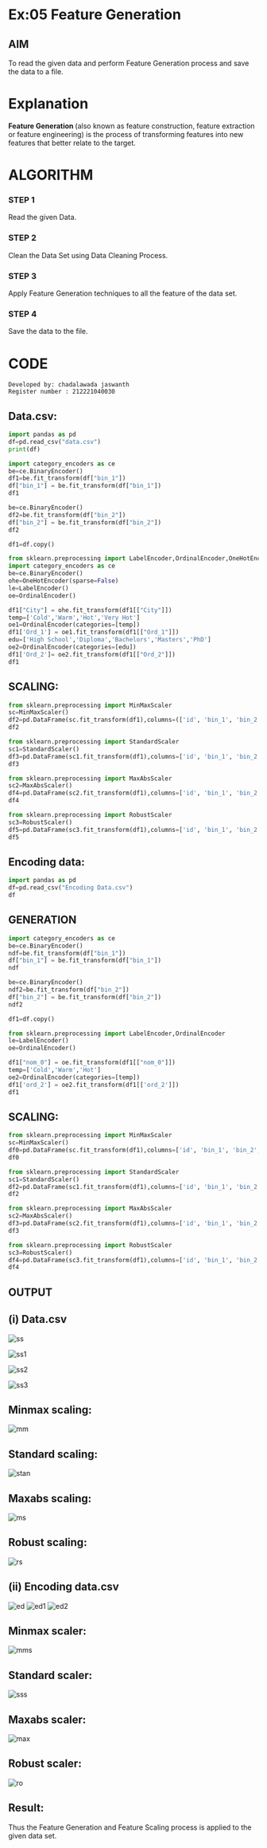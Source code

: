 # Ex:05 Feature Generation
## AIM
To read the given data and perform Feature Generation process and save the data to a file. 

# Explanation
<B>Feature Generation </B>(also known as feature construction, feature extraction or feature engineering) is the process of transforming features into new features that better relate to the target.
 

# ALGORITHM
### STEP 1
Read the given Data.
### STEP 2
Clean the Data Set using Data Cleaning Process.
### STEP 3
Apply Feature Generation techniques to all the feature of the data set.
### STEP 4
Save the data to the file.


# CODE
```
Developed by: chadalawada jaswanth
Register number : 212221040030
```
## Data.csv:
```python
import pandas as pd
df=pd.read_csv("data.csv")
print(df)

import category_encoders as ce
be=ce.BinaryEncoder()
df1=be.fit_transform(df["bin_1"])
df["bin_1"] = be.fit_transform(df["bin_1"])
df1

be=ce.BinaryEncoder()
df2=be.fit_transform(df["bin_2"])
df["bin_2"] = be.fit_transform(df["bin_2"])
df2

df1=df.copy()

from sklearn.preprocessing import LabelEncoder,OrdinalEncoder,OneHotEncoder
import category_encoders as ce
be=ce.BinaryEncoder()
ohe=OneHotEncoder(sparse=False)
le=LabelEncoder()
oe=OrdinalEncoder()

df1["City"] = ohe.fit_transform(df1[["City"]])
temp=['Cold','Warm','Hot','Very Hot']
oe1=OrdinalEncoder(categories=[temp])
df1['Ord_1'] = oe1.fit_transform(df1[["Ord_1"]])
edu=['High School','Diploma','Bachelors','Masters','PhD']
oe2=OrdinalEncoder(categories=[edu])
df1['Ord_2']= oe2.fit_transform(df1[["Ord_2"]])
df1
```
## SCALING:
```python
from sklearn.preprocessing import MinMaxScaler
sc=MinMaxScaler()
df2=pd.DataFrame(sc.fit_transform(df1),columns=(['id', 'bin_1', 'bin_2', 'City', 'Ord_1','Ord_2','Target']))
df2

from sklearn.preprocessing import StandardScaler
sc1=StandardScaler()
df3=pd.DataFrame(sc1.fit_transform(df1),columns=['id', 'bin_1', 'bin_2', 'City', 'Ord_1','Ord_2','Target'])
df3

from sklearn.preprocessing import MaxAbsScaler
sc2=MaxAbsScaler()
df4=pd.DataFrame(sc2.fit_transform(df1),columns=['id', 'bin_1', 'bin_2', 'City', 'Ord_1','Ord_2','Target'])
df4

from sklearn.preprocessing import RobustScaler
sc3=RobustScaler()
df5=pd.DataFrame(sc3.fit_transform(df1),columns=['id', 'bin_1', 'bin_2', 'City', 'Ord_1','Ord_2','Target'])
df5
```

## Encoding data:
```python
import pandas as pd
df=pd.read_csv("Encoding Data.csv")
df
```
## GENERATION
```python
import category_encoders as ce
be=ce.BinaryEncoder()
ndf=be.fit_transform(df["bin_1"])
df["bin_1"] = be.fit_transform(df["bin_1"])
ndf

be=ce.BinaryEncoder()
ndf2=be.fit_transform(df["bin_2"])
df["bin_2"] = be.fit_transform(df["bin_2"])
ndf2

df1=df.copy()

from sklearn.preprocessing import LabelEncoder,OrdinalEncoder
le=LabelEncoder()
oe=OrdinalEncoder()

df1["nom_0"] = oe.fit_transform(df1[["nom_0"]])
temp=['Cold','Warm','Hot']
oe2=OrdinalEncoder(categories=[temp])
df1['ord_2'] = oe2.fit_transform(df1[['ord_2']])
df1
```
## SCALING:
```python
from sklearn.preprocessing import MinMaxScaler
sc=MinMaxScaler()
df0=pd.DataFrame(sc.fit_transform(df1),columns=['id', 'bin_1', 'bin_2', 'nom_0','ord_2'])
df0

from sklearn.preprocessing import StandardScaler
sc1=StandardScaler()
df2=pd.DataFrame(sc1.fit_transform(df1),columns=['id', 'bin_1', 'bin_2', 'nom_0','ord_2'])
df2

from sklearn.preprocessing import MaxAbsScaler
sc2=MaxAbsScaler()
df3=pd.DataFrame(sc2.fit_transform(df1),columns=['id', 'bin_1', 'bin_2', 'nom_0','ord_2'])
df3

from sklearn.preprocessing import RobustScaler
sc3=RobustScaler()
df4=pd.DataFrame(sc3.fit_transform(df1),columns=['id', 'bin_1', 'bin_2', 'nom_0','ord_2'])
df4
```

## OUTPUT
## (i) Data.csv

![ss](https://user-images.githubusercontent.com/118707079/232985316-8b2b5676-037c-4230-a839-80c76a54b51f.jpg)

![ss1](https://user-images.githubusercontent.com/118707079/232985325-5ca12edf-2558-42a1-964d-798ef20d26cd.jpg)

![ss2](https://user-images.githubusercontent.com/118707079/232985360-4c6a3590-6e13-4770-ad13-d54559bfc497.jpg)

![ss3](https://user-images.githubusercontent.com/118707079/232985378-5c03e91a-042d-464b-baf2-6273b0ff9e51.jpg)

## Minmax scaling:

![mm](https://user-images.githubusercontent.com/118707079/232986167-55fd493a-5cf0-43ba-8533-c2f2f0fa4c2a.jpg)

## Standard scaling:

![stan](https://user-images.githubusercontent.com/118707079/232986180-77fee453-ba62-468f-a26b-4a2891a82ec0.jpg)

## Maxabs scaling:

![ms](https://user-images.githubusercontent.com/118707079/232986195-a0b17f87-652c-454c-90cc-0139971859e2.jpg)

## Robust scaling:

![rs](https://user-images.githubusercontent.com/118707079/232986250-a7466c6f-cb85-424d-8317-a459706af67a.jpg)

## (ii) Encoding data.csv

![ed](https://user-images.githubusercontent.com/118707079/232986357-6f722cdb-e842-4635-b447-b56eb46d37be.jpg)
![ed1](https://user-images.githubusercontent.com/118707079/232986437-aa0c1711-3cf2-4583-9612-f6de764d32aa.jpg)
![ed2](https://user-images.githubusercontent.com/118707079/232986454-d524659f-7a58-45b9-a1e3-a04aca60c401.jpg)

## Minmax scaler:

![mms](https://user-images.githubusercontent.com/118707079/232986554-8680028e-76d5-4763-a50a-f8e8d6cb470f.jpg)

## Standard scaler:

![sss](https://user-images.githubusercontent.com/118707079/232986634-2f2da3de-76ad-4f0d-b788-9a8a10190dfb.jpg)

## Maxabs scaler:

![max](https://user-images.githubusercontent.com/118707079/232986716-1d3884cd-6e71-407c-aa8d-6b4fe9c1bd0b.jpg)

## Robust scaler:

![ro](https://user-images.githubusercontent.com/118707079/232986810-b7ba4556-522d-4b2c-af4c-0e4dd92ab866.jpg)


## Result:
Thus the Feature Generation and Feature Scaling process is applied to the given data set.
